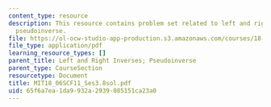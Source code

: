 ```yaml
---
content_type: resource
description: This resource contains problem set related to left and right inverses;
  pseudoinverse.
file: https://ol-ocw-studio-app-production.s3.amazonaws.com/courses/18-06sc-linear-algebra-fall-2011/65f6a7ea1da9932a2939085151ca23a0_MIT18_06SCF11_Ses3.8sol.pdf
file_type: application/pdf
learning_resource_types: []
parent_title: Left and Right Inverses; Pseudoinverse
parent_type: CourseSection
resourcetype: Document
title: MIT18_06SCF11_Ses3.8sol.pdf
uid: 65f6a7ea-1da9-932a-2939-085151ca23a0
---
```

